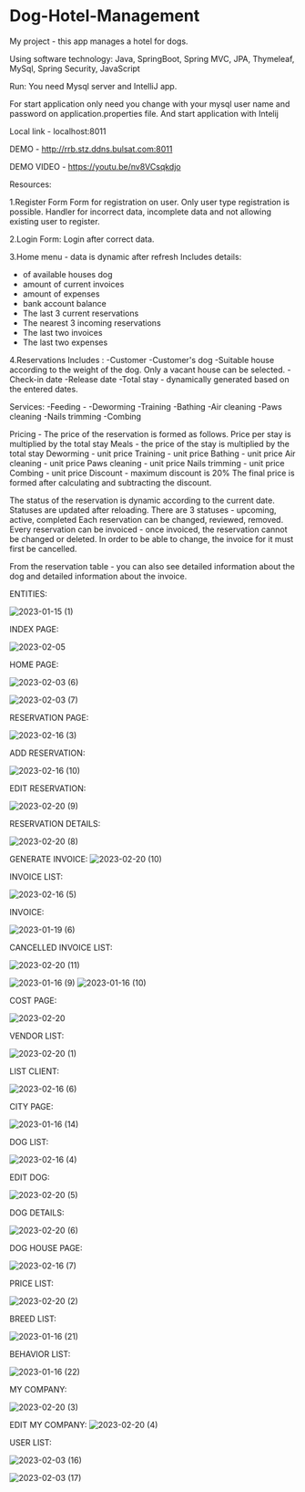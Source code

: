 # Dog-Hotel-Management
My project  -  this app manages a hotel for dogs.

Using software technology: Java, SpringBoot, Spring MVC, JPA, Thymeleaf, MySql, Spring Security, JavaScript



Run:
You need Mysql server and IntelliJ app.

For start application only need you change with your 
mysql user name and password on application.properties file. And start application with Intelij

Local link - localhost:8011

DEMO - http://rrb.stz.ddns.bulsat.com:8011

DEMO VIDEO - https://youtu.be/nv8VCsqkdjo

Resources:

1.Register Form
Form for registration on user.
Оnly user type registration is possible.
Handler for incorrect data, incomplete data and not allowing existing user to register.

2.Login Form:
Login after correct data.

3.Home menu - data is dynamic after refresh
Includes details:
- of available houses dog
- amount of current invoices
- amount of expenses
- bank account balance
- The last 3 current reservations
- Тhe nearest 3 incoming reservations
- The last two invoices
- The last two expenses

4.Reservations
Includes :
-Customer
-Customer's dog
-Suitable house according to the weight of the dog. Only a vacant house can be selected.
-Check-in date
-Release date
-Total stay - dynamically generated based on the entered dates.

Services:
-Feeding -
-Deworming
-Training
-Bathing
-Air cleaning
-Paws cleaning
-Nails trimming
-Combing

Pricing -
The price of the reservation is formed as follows.
Price per stay is multiplied by the total stay
Meals - the price of the stay is multiplied by the total stay
Deworming - unit price
Training - unit price
Bathing - unit price
Air cleaning - unit price
Paws cleaning - unit price
Nails trimming - unit price
Combing - unit price
Discount - maximum discount is 20%
The final price is formed after calculating and subtracting the discount.

The status of the reservation is dynamic according to the current date. Statuses are updated after reloading.
There are 3 statuses - upcoming, active, completed
Each reservation can be changed, reviewed, removed.
Every reservation can be invoiced - once invoiced, the reservation cannot be changed or deleted. In order to be able to change, the invoice for it must first be cancelled.

From the reservation table - you can also see detailed information about the dog and detailed information about the invoice.


ENTITIES:


![2023-01-15 (1)](https://user-images.githubusercontent.com/29566751/212567330-44576c42-be8c-42c3-8a70-08ee0a75dde8.png)


INDEX PAGE:




![2023-02-05](https://user-images.githubusercontent.com/29566751/216809212-7d1d8098-b26b-44a3-bbb1-6304d6a2270e.png)



HOME PAGE:

![2023-02-03 (6)](https://user-images.githubusercontent.com/29566751/216555758-cbd3cc0d-55d7-451d-a356-c78c124eca7e.png)



![2023-02-03 (7)](https://user-images.githubusercontent.com/29566751/216555785-cf317081-91cf-423d-a9bc-72bdc05132f8.png)


RESERVATION PAGE:



![2023-02-16 (3)](https://user-images.githubusercontent.com/29566751/219396393-d2d7916b-b2bd-46f9-9bd5-db97a405fc43.png)




ADD RESERVATION:

![2023-02-16 (10)](https://user-images.githubusercontent.com/29566751/219396726-e5ba1566-eb8c-4257-8252-c547de5b1685.png)



EDIT RESERVATION:


![2023-02-20 (9)](https://user-images.githubusercontent.com/29566751/220046626-1436dfcc-ee27-4a81-8730-e2938deb4abb.png)


RESERVATION DETAILS:


![2023-02-20 (8)](https://user-images.githubusercontent.com/29566751/220046433-b76708e9-e58b-416c-95be-68547a92f9aa.png)

GENERATE INVOICE:
![2023-02-20 (10)](https://user-images.githubusercontent.com/29566751/220048153-6fd8d4d2-6e91-4547-b213-10cef48fc585.png)

INVOICE LIST:



![2023-02-16 (5)](https://user-images.githubusercontent.com/29566751/219395477-9f9b9b90-7194-43fa-b6c7-0eb5da15076f.png)


INVOICE:


![2023-01-19 (6)](https://user-images.githubusercontent.com/29566751/213428876-ca7d91c8-18ea-4862-881d-021cdbf65033.png)



CANCELLED INVOICE LIST:

![2023-02-20 (11)](https://user-images.githubusercontent.com/29566751/220048384-5f316b6f-14eb-499c-bcff-d88cb50a234b.png)

![2023-01-16 (9)](https://user-images.githubusercontent.com/29566751/212759731-230cef0a-bede-433b-8f8a-1bf2f6cc0467.png)
![2023-01-16 (10)](https://user-images.githubusercontent.com/29566751/212759755-6e71a731-5e49-4d6f-8d60-c9bdd79473e1.png)

COST PAGE:


![2023-02-20](https://user-images.githubusercontent.com/29566751/220043964-a6d7e67c-d0aa-47a6-9e9e-0f7f092f82dd.png)


VENDOR LIST:


![2023-02-20 (1)](https://user-images.githubusercontent.com/29566751/220043989-fffbfed4-fdad-4c89-acf3-3d286a88120e.png)



LIST CLIENT:

![2023-02-16 (6)](https://user-images.githubusercontent.com/29566751/219395556-d066a836-413d-44d8-8696-4470503ae65a.png)



CITY PAGE:

![2023-01-16 (14)](https://user-images.githubusercontent.com/29566751/212759898-99536124-094c-449b-9b46-2dd66b2801f3.png)

DOG LIST:


![2023-02-16 (4)](https://user-images.githubusercontent.com/29566751/219395593-7f9576ea-1573-4a16-931e-207200a04094.png)


EDIT DOG:


![2023-02-20 (5)](https://user-images.githubusercontent.com/29566751/220045762-cfa2c673-333a-463c-84e5-4d068df8eb21.png)


DOG DETAILS:

![2023-02-20 (6)](https://user-images.githubusercontent.com/29566751/220045795-519c3bcb-5fd2-4992-829d-25269808ea95.png)


DOG HOUSE PAGE:


![2023-02-16 (7)](https://user-images.githubusercontent.com/29566751/219395709-872c9dd6-779c-441f-904f-6eda35c1ae74.png)

PRICE LIST:

![2023-02-20 (2)](https://user-images.githubusercontent.com/29566751/220044626-0c09b29b-d29e-4dbe-8e73-2f626bcb1780.png)


BREED LIST:

![2023-01-16 (21)](https://user-images.githubusercontent.com/29566751/212760028-bb01509a-7530-4dea-bfb0-dab8255cf996.png)


BEHAVIOR LIST:

![2023-01-16 (22)](https://user-images.githubusercontent.com/29566751/212760046-47649eb3-5f46-4762-9219-59dfe408394c.png)


MY COMPANY:

![2023-02-20 (3)](https://user-images.githubusercontent.com/29566751/220044657-04f4c7fa-fbb2-4cd8-a9eb-65404067e474.png)


EDIT MY COMPANY:
![2023-02-20 (4)](https://user-images.githubusercontent.com/29566751/220044705-0d974567-99dd-4b9c-a011-b81fb5574e9c.png)


USER LIST:

![2023-02-03 (16)](https://user-images.githubusercontent.com/29566751/216556845-9a9fe667-a203-4a8e-9c27-f11f30810670.png)

![2023-02-03 (17)](https://user-images.githubusercontent.com/29566751/216556855-01517646-739c-4715-9fc1-10dfc6f8abf3.png)
